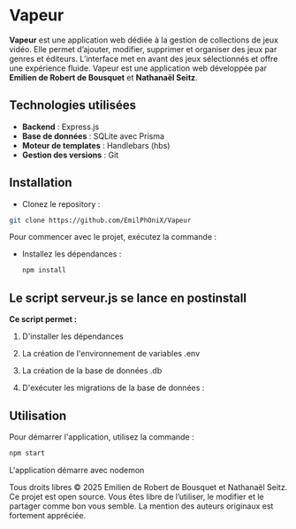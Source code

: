 # Vapeur

**Vapeur** est une application web dédiée à la gestion de collections de jeux vidéo. Elle permet d’ajouter, modifier, supprimer et organiser des jeux par genres et éditeurs. L’interface met en avant des jeux sélectionnés et offre une expérience fluide.
Vapeur est une application web développée par **Emilien de Robert de Bousquet** et **Nathanaël Seitz**.

## Technologies utilisées

- **Backend** : Express.js
- **Base de données** : SQLite avec Prisma
- **Moteur de templates** : Handlebars (hbs)
- **Gestion des versions** : Git

## Installation

* Clonez le repository : 
```bash
git clone https://github.com/EmilPhOniX/Vapeur
```

Pour commencer avec le projet, exécutez la commande :

* Installez les dépendances :
    ```bash
    npm install
    ```

## Le script serveur.js se lance en postinstall

**Ce script permet :**

1. D'installer les dépendances

2. La création de l'environnement de variables .env

3. La création de la base de données .db 

4. D'exécuter les migrations de la base de données :

## Utilisation

Pour démarrer l'application, utilisez la commande :
```bash
npm start
```
L'application démarre avec nodemon

Tous droits libres © 2025 Emilien de Robert de Bousquet et Nathanaël Seitz.
Ce projet est open source. Vous êtes libre de l’utiliser, le modifier et le partager comme bon vous semble. La mention des auteurs originaux est fortement appréciée.
